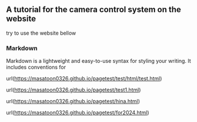 ## A tutorial for the camera control system on the website

try to use the website bellow

### Markdown

Markdown is a lightweight and easy-to-use syntax for styling your writing. It includes conventions for

url(https://masatoon0326.github.io/pagetest/test/html/test.html)

url(https://masatoon0326.github.io/pagetest/test1.html)

url(https://masatoon0326.github.io/pagetest/hina.html)

url(https://masatoon0326.github.io/pagetest/for2024.html)
